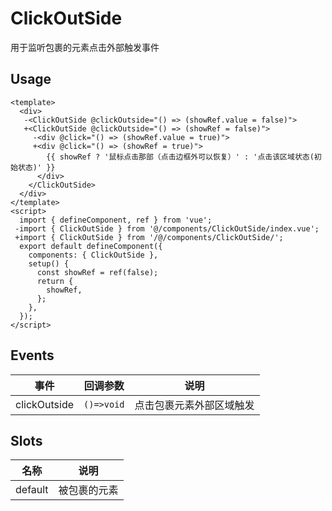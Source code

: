 # ClickOutSide

用于监听包裹的元素点击外部触发事件

## Usage

```vue
<template>
  <div>
   -<ClickOutSide @clickOutside="() => (showRef.value = false)">
   +<ClickOutSide @clickOutside="() => (showRef = false)">
     -<div @click="() => (showRef.value = true)">
     +<div @click="() => (showRef = true)">
        {{ showRef ? '鼠标点击那部（点击边框外可以恢复）' : '点击该区域状态(初始状态)' }}
      </div>
    </ClickOutSide>
  </div>
</template>
<script>
  import { defineComponent, ref } from 'vue';
 -import { ClickOutSide } from '@/components/ClickOutSide/index.vue';
 +import { ClickOutSide } from '/@/components/ClickOutSide/';
  export default defineComponent({
    components: { ClickOutSide },
    setup() {
      const showRef = ref(false);
      return {
        showRef,
      };
    },
  });
</script>
```

## Events

| 事件         | 回调参数   | 说明                     |
| ------------ | ---------- | ------------------------ |
| clickOutside | `()=>void` | 点击包裹元素外部区域触发 |

## Slots

| 名称    | 说明         |
| ------- | ------------ |
| default | 被包裹的元素 |
